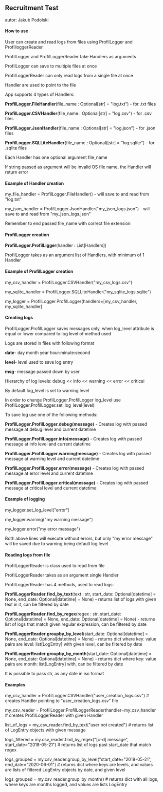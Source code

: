 <h2>Recruitment Test</h2>

autor: Jakub Podolski

<h4>How to use</h4>
<p>User can create and read logs from files using ProfilLogger and ProfilloggerReader</p>
<p>ProfilLogger and ProfilLoggerReader take Handlers as arguments</p>
<p>ProfilLogger can save to multiple files at once</p>
<p>ProfilLoggerReader can only read logs from a single file at once</p>
<p>Handler are used to point to the file</p>
<p>App supports 4 types of Handlers:</p>
<p><b>ProfilLogger.FileHandler</b>(file_name : Optional[str] = "log.txt") - for .txt files</p>
<p><b>ProfilLogger.CSVHandler</b>(file_name : Optional[str] = "log.csv") - for .csv files</p>
<p><b>ProfilLogger.JsonHandler</b>(file_name : Optional[str] = "log.json") - for .json files</p>
<p><b>ProfilLogger.SQLLiteHandler</b>(file_name : Optional([str] = "log.sqlite") - for .sqlite files</p>
<p>Each Handler has one optional argument file_name</p>
<p>If string passed as argument will be invalid OS file name, the Handler will return error</p>

<p><h4>Example of Handler creation</h4></p>
<p>my_file_handler = ProfilLogger.FileHandler() - will save to and read from "log.txt"</p>
<p>my_json_handler = ProfilLogger.JsonHandler("my_json_logs.json") - will save to and read from "my_json_logs.json"</p>
<p>Remember to end passed file_name with correct file extension</p>

<p><h4>ProfilLogger creation</h4></p>
<p><b>ProfilLogger.ProfilLigger</b>(handler : List[Handlers])</p>
<p>ProfilLogger takes as an argument list of Handlers, with minimum of 1 Handler</p>
<p><h4>Example of ProfilLogger creation</h4></p>
<p>my_csv_handler = ProfilLogger.CSVHandler("my_csv_logs.csv")</p>
<p>my_sqlite_handler = ProfilLogger.SQLLiteHandler("my_sqlite_logs.sqlite")</p>
<p>my_logger = ProfilLogger.ProfilLogger(handlers=[my_csv_handler, my_sqlite_handler]</p>

<p><h4>Creating logs</h4></p>
<p>ProfilLogger.ProfilLogger saves messages only, when log_level attribute is equal or lower compared to log level of method used</p>
<p>Logs are stored in files with following format</p>
<p><b>date</b>- day month year hour:minute:second</p>
<p><b>level</b>- level used to save log entry</p>
<p><b>msg</b>- message passed down by user</p>
<p>Hierarchy of log levels: debug << info << warning << error << critical</p>
<p>By default log_level is set to warning level</p>
<p>In order to change ProfilLogger.ProfilLogger log_level use ProfilLogger.ProfilLogger.set_log_level(level)</p>
<p>To save log use one of the following methods:</p>
<p><b>ProfilLogger.ProfilLogger.debug(message)</b> - Creates log with passed message at debug level and current datetime</p>
<p><b>ProfilLogger.ProfilLogger.info(message)</b> - Creates log with passed message at info level and current datetime</p>
<p><b>ProfilLogger.ProfilLogger.warning(message)</b> - Creates log with passed message at warning level and current datetime</p>
<p><b>ProfilLogger.ProfilLogger.error(message)</b> - Creates log with passed message at error level and current datetime</p>
<p><b>ProfilLogger.ProfilLogger.critical(message)</b> - Creates log with passed message at critical level and current datetime</p>
<p><h4>Example of logging</h4></p>
<p>my_logger.set_log_level("error")</p>
<p>my_logger.warning("my warning message")</p>
<p>my_logger.error("my error message")</p>
<p>Both above lines will execute without errors, but only "my error message" will be saved due to warning being default log level</p>

<p><h4>Reading logs from file</h4></p>
<p>ProfilLoggerReader is class used to read from file</p>
<p>ProfilLoggerReader takes as an argument single Handler</p>
<p>ProfilLoggerReader has 4 methods, used to read logs:</p>
<p><b>ProfilLoggerReader.find_by_text</b>(text : str, start_date: Optional[datetime] = None, end_date: Optional[datetime] = None) - returns list of logs with given text in it, can be filtered by date</p>
<p><b>ProfilLoggerReader.find_by_regex</b>(regex : str, start_date: Optional[datetime] = None, end_date: Optional[datetime] = None) - returns list of logs that match given regular expression, can be filtered by date</p>
<p><b>ProfilLoggerReader.groupby_by_level</b>(start_date: Optional[datetime] = None, end_date: Optional[datetime] = None) - returns dict where key: value pairs are level: list[LogEntry] with given level, can be filtered by date</p>
<p><b>ProfilLoggerReader.groupby_by_month</b>(start_date: Optional[datetime] = None, end_date: Optional[datetime] = None) - returns dict where key: value pairs are month: list[LogEntry] with, can be filtered by date</p>
<p>It is possible to pass str, as any date in iso format</p>


<p><h4>Examples</h4></p>
<p>my_csv_handler = ProfilLogger.CSVHandler("user_creation_logs.csv") # creates Handler pointing to "user_creation_logs.csv" file</p>
<p>my_csv_reader = ProfilLogger.ProfilLoggerReader(handler=my_csv_handler # creates ProfilLoggerReader with given Handler </p>
<p>list_of_logs = my_csv_reader.find_by_text("user not created") # returns list of LogEntry objects with given message</p>
<p>logs_filtered = my.csv_reader.find_by_regex("[c-d] message", start_date="2018-05-21") # returns list of logs past start_date that match regex</p>
<p>logs_grouped = my.csv_reader.group_by_level("start_date="2018-05-21", end_date="2020-06-01") # returns dict where keys are levels, and values are lists of filtered LogEntry objects by date, and given level</p>
<p>logs_grouped = my.csv_reader.group_by_month() # returns dict with all logs, where keys are months logged, and values are lists LogEntry</p>
